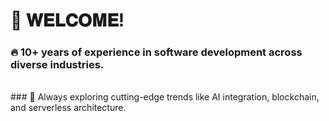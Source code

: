 # 👋 𝐖𝐄𝐋𝐂𝐎𝐌𝐄!


### 🔥 10+ years of experience in software development across diverse industries.
<br/>
### 🌱 Always exploring cutting-edge trends like AI integration, blockchain, and serverless architecture.

